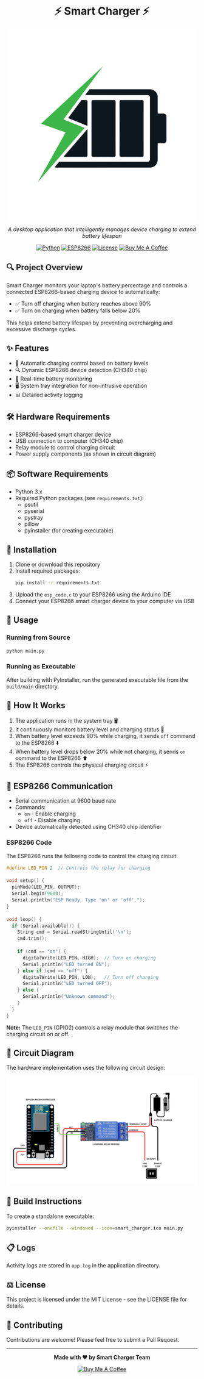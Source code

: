 <div align="center">

# ⚡ Smart Charger ⚡

![Smart Charger Icon](smart_charger.png)

_A desktop application that intelligently manages device charging to extend battery lifespan_

[![Python](https://img.shields.io/badge/Python-3.x-blue.svg)](https://www.python.org/)
[![ESP8266](https://img.shields.io/badge/Hardware-ESP8266-red.svg)](https://www.espressif.com/)
[![License](https://img.shields.io/badge/License-MIT-green.svg)](LICENSE)
[![Buy Me A Coffee](https://img.shields.io/badge/Support-Buy%20Me%20A%20Coffee-orange.svg)](https://www.buymeacoffee.com/jaigurul20z)

</div>

## 🔍 Project Overview

Smart Charger monitors your laptop's battery percentage and controls a connected ESP8266-based charging device to automatically:

- ✅ Turn off charging when battery reaches above 90%
- ✅ Turn on charging when battery falls below 20%

This helps extend battery lifespan by preventing overcharging and excessive discharge cycles.

## ✨ Features

- 🔌 Automatic charging control based on battery levels
- 🔍 Dynamic ESP8266 device detection (CH340 chip)
- 🔄 Real-time battery monitoring
- 🖥️ System tray integration for non-intrusive operation
- 📊 Detailed activity logging

## 🛠️ Hardware Requirements

- ESP8266-based smart charger device
- USB connection to computer (CH340 chip)
- Relay module to control charging circuit
- Power supply components (as shown in circuit diagram)

## 📦 Software Requirements

- Python 3.x
- Required Python packages (see `requirements.txt`):
  - psutil
  - pyserial
  - pystray
  - pillow
  - pyinstaller (for creating executable)

## 🚀 Installation

1. Clone or download this repository
2. Install required packages:
   ```bash
   pip install -r requirements.txt
   ```
3. Upload the `esp_code.c` to your ESP8266 using the Arduino IDE
4. Connect your ESP8266 smart charger device to your computer via USB

## 📱 Usage

### Running from Source

```bash
python main.py
```

### Running as Executable

After building with PyInstaller, run the generated executable file from the `build/main` directory.

## 🔄 How It Works

1. The application runs in the system tray 🖥️
2. It continuously monitors battery level and charging status 🔋
3. When battery level exceeds 90% while charging, it sends `off` command to the ESP8266 ⬇️
4. When battery level drops below 20% while not charging, it sends `on` command to the ESP8266 ⬆️
5. The ESP8266 controls the physical charging circuit ⚡

## 📡 ESP8266 Communication

- Serial communication at 9600 baud rate
- Commands:
  - `on` - Enable charging
  - `off` - Disable charging
- Device automatically detected using CH340 chip identifier

### ESP8266 Code

The ESP8266 runs the following code to control the charging circuit:

```c
#define LED_PIN 2  // Controls the relay for charging

void setup() {
  pinMode(LED_PIN, OUTPUT);
  Serial.begin(9600);
  Serial.println("ESP Ready. Type 'on' or 'off'.");
}

void loop() {
  if (Serial.available()) {
    String cmd = Serial.readStringUntil('\n');
    cmd.trim();

    if (cmd == "on") {
      digitalWrite(LED_PIN, HIGH);  // Turn on charging
      Serial.println("LED turned ON");
    } else if (cmd == "off") {
      digitalWrite(LED_PIN, LOW);   // Turn off charging
      Serial.println("LED turned OFF");
    } else {
      Serial.println("Unknown command");
    }
  }
}
```

**Note:** The `LED_PIN` (GPIO2) controls a relay module that switches the charging circuit on or off.

## 📝 Circuit Diagram

The hardware implementation uses the following circuit design:

<div align="center">

![Smart Charger Circuit Diagram](Smart%20Charger.jpg)

</div>

## 🔨 Build Instructions

To create a standalone executable:

```bash
pyinstaller --onefile --windowed --icon=smart_charger.ico main.py
```

## 📋 Logs

Activity logs are stored in `app.log` in the application directory.

## ⚖️ License

This project is licensed under the MIT License - see the LICENSE file for details.

## 🤝 Contributing

Contributions are welcome! Please feel free to submit a Pull Request.

---

<div align="center">

**Made with ❤️ by Smart Charger Team**

<a href="https://www.buymeacoffee.com/jaigurul20z"><img src="https://www.buymeacoffee.com/assets/img/custom_images/orange_img.png" alt="Buy Me A Coffee" style="height: 41px !important;width: 174px !important;box-shadow: 0px 3px 2px 0px rgba(190, 190, 190, 0.5) !important;-webkit-box-shadow: 0px 3px 2px 0px rgba(190, 190, 190, 0.5) !important;" ></a>

</div>
